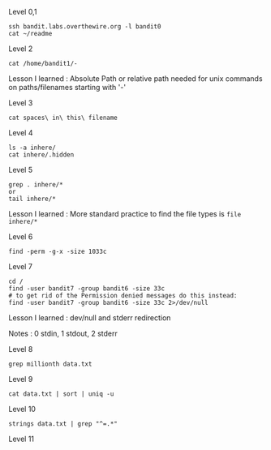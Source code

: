 Level 0,1

<pre><code>ssh bandit.labs.overthewire.org -l bandit0
cat ~/readme
</code></pre>

Level 2

<pre><code>cat /home/bandit1/-
</code></pre>

Lesson I learned : Absolute Path or relative path needed for unix commands on paths/filenames starting with '-' 

Level 3

<pre><code>cat spaces\ in\ this\ filename
</code></pre>

Level 4

<pre><code>ls -a inhere/
cat inhere/.hidden
</code></pre>

Level 5

<pre><code>grep . inhere/*
or
tail inhere/*
</code></pre>

Lesson I learned : More standard practice to find the file types is <code>file inhere/*</code>

Level 6

<pre><code>find -perm -g-x -size 1033c
</code></pre>

Level 7

<pre><code>cd /
find -user bandit7 -group bandit6 -size 33c
# to get rid of the Permission denied messages do this instead:
find -user bandit7 -group bandit6 -size 33c 2>/dev/null
</code></pre>

Lesson I learned : dev/null and stderr redirection

Notes : 0 stdin, 1 stdout, 2 stderr

Level 8

<pre><code>grep millionth data.txt
</code></pre>

Level 9

<pre><code>cat data.txt | sort | uniq -u
</code></pre>

Level 10

<pre><code>strings data.txt | grep "^=.*"
</pre></code>

Level 11

<pre><code></pre></code>
